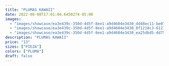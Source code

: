 ```yaml
---
title: "PLUMAS KAWAII"
date: 2022-08-08T17:01:04.6450274-05:00
images:
  - "images/showcase/ea3e439c-350d-4d5f-8ee1-a9d4604e3430_dd48ec11-be07-416b-9cbe-2f53707e012d.webp"
  - "images/showcase/ea3e439c-350d-4d5f-8ee1-a9d4604e3430_0f1218c3-6121-496d-9c05-c0112664fdda.webp"
  - "images/showcase/ea3e439c-350d-4d5f-8ee1-a9d4604e3430_ea25dbd5-dd75-480f-bbeb-9d1f60c4e2d2.webp"
description: "PLUMAS KAWAII"
price: "13"
sizes: ["PIEZA"]
colors: ["PLUMA"]
draft: false
---
```

